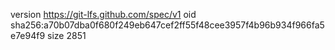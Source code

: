 version https://git-lfs.github.com/spec/v1
oid sha256:a70b07dba0f680f249eb647cef2ff55f48cee3957f4b96b934f966fa5e7e94f9
size 2851

